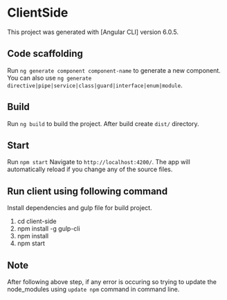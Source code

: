 # ClientSide

This project was generated with [Angular CLI] version 6.0.5.

## Code scaffolding

Run `ng generate component component-name` to generate a new component. You can also use `ng generate directive|pipe|service|class|guard|interface|enum|module`.

## Build
Run `ng build` to build the project. After build create `dist/` directory. 

## Start
Run `npm start` Navigate to `http://localhost:4200/`. The app will automatically reload if you change any of the source files.

## Run client using following command 
Install dependencies and gulp file for build project.

1. cd client-side
2. npm install -g gulp-cli
3. npm install
4. npm start

## Note
After following above step,  if any error is occuring so trying to update the node_modules using
`update npm` command in command line.


